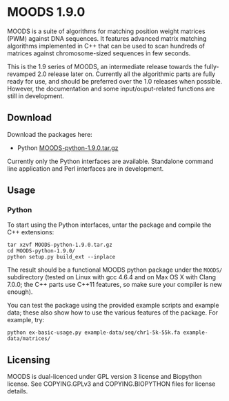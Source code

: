 MOODS 1.9.0
===========

MOODS is a suite of algorithms for matching position weight matrices (PWM) against DNA sequences. It features advanced matrix matching algorithms implemented in C++ that can be used to scan hundreds of matrices against chromosome-sized sequences in few seconds.

This is the 1.9 series of MOODS, an intermediate release towards the fully-revamped 2.0 release later on. Currently all the algorithmic parts are fully ready for use, and should be preferred over the 1.0 releases when possible. However, the documentation and some input/ouput-related functions are still in development.

Download
--------

Download the packages here:

* Python [MOODS-python-1.9.0.tar.gz](tarballs/MOODS-python-1.9.0.tar.gz)

Currently only the Python interfaces are available. Standalone command line application and Perl interfaces are in development.


Usage
-----

### Python

To start using the Python interfaces, untar the package and compile the C++ extensions:

    tar xzvf MOODS-python-1.9.0.tar.gz
    cd MOODS-python-1.9.0/
    python setup.py build_ext --inplace

The result should be a functional MOODS python package under the `MOODS/` subdirectory (tested on Linux with gcc 4.6.4 and on Max OS X with Clang 7.0.0; the C++ parts use C++11 features, so make sure your compiler is new enough).

You can test the package using the provided example scripts and example data; these also show how to use the various features of the package. For example, try:

    python ex-basic-usage.py example-data/seq/chr1-5k-55k.fa example-data/matrices/


Licensing
---------

MOODS is dual-licenced under GPL version 3 license and Biopython license. See COPYING.GPLv3 and COPYING.BIOPYTHON files for license details.
